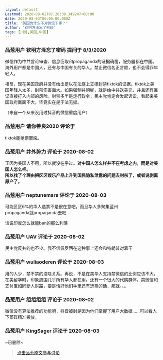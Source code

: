 ```yaml
---
layout: default
Lastmod: 2020-08-02T07:20:39.349247+00:00
date: 2020-08-03T00:00:00.000Z
title: "美国为什么不对微信下手？"
author: "钦明方泽忘了密码"
tags: [川普,美国,中国]
---
```



### 品葱用户 **钦明方泽忘了密码** 提问于 8/3/2020
    
微信作为中共言论审查、信息窃取和propaganda的证据确凿，服务器都在中国。海外用户都是中国人，还有与中国有关的华人。禁止微信名正言顺，也不会得罪年轻人。  
  
相反，现在美国政府并没有给出足以在法庭上支撑封禁tiktok的证据。tiktok上美国年轻人太多，封禁伤害面大。如果强制并购呢，就是给中共送美元，并且还有匪谍直接打入内部的风险。封禁多半是走行政令，民主党肯定会发起诉讼，看起来美国政府赢面不大，毕竟实在是于法无据。  
  
（来自一个从来没用过抖音的微信重度用户）
    
                

### 品葱用户 **请你善良2020** 评论于 
        
tiktok能抢票罢席。
        
                

### 品葱用户 **井外势力** 评论于 2020-08-02
        
正因为美国人不用，所以就没在乎过。**对中国人怎么样并不在考虑之内，而是对美国人怎么样。**  
**所以找了个理由把区区娱乐产品上升到国民隐私泄露的问题去封杀了，或者说剥离原产了。**
        
                

### 品葱用户 **neptunemars** 评论于 2020-08-03
        
可能区区6%的华人选票不是很在意吧，而且华人多聚集蓝州  
propaganda就propaganda去吧  
  
话说印度怎么就能ban的那么利落
        
                

### 品葱用户 **UAV** 评论于 2020-08-02
        
民主党反共的也不少。我不信佩罗西在这种事上还会和特朗普对着干
        
                

### 品葱用户 **wuliaoderen** 评论于 2020-08-03
        
用的人少，禁不禁的没啥关系。再说，不是在美华人支持禁微信的比例应该不大，在美留学时，印象周围几乎所有华人都在用。还有一个很大的代购群体，禁微信和支付宝如同断人财路，要是恰好他们手里还有选票的话，那就。。。
        
                

### 品葱用户 **组组组组** 评论于 2020-08-02
        
微信没有算法推荐的功能吧，抖音被封是因为他们掌握了用户大数据……可以看人下菜碟精准投放。
        
                

### 品葱用户 **KingSager** 评论于 2020-08-03
        
~已删除~
        
                





> [点击品葱原文参与讨论](https://pincong.rocks/question/29286)

